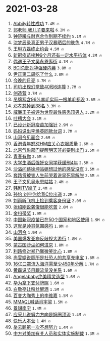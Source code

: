# 2021-03-28

1. [Abbily转性成功](https://s.weibo.com/weibo?q=%23Abbily%E8%BD%AC%E6%80%A7%E6%88%90%E5%8A%9F%23&Refer=top) `7.4M 🔥`
1. [郭老师 我儿子要来啦](https://s.weibo.com/weibo?q=%E9%83%AD%E8%80%81%E5%B8%88%20%E6%88%91%E5%84%BF%E5%AD%90%E8%A6%81%E6%9D%A5%E5%95%A6&Refer=top) `6.2M 🔥`
1. [钟楚曦与耐克合作到期不续约](https://s.weibo.com/weibo?q=%23%E9%92%9F%E6%A5%9A%E6%9B%A6%E4%B8%8E%E8%80%90%E5%85%8B%E5%90%88%E4%BD%9C%E5%88%B0%E6%9C%9F%E4%B8%8D%E7%BB%AD%E7%BA%A6%23&Refer=top) `5.1M 🔥`
1. [沈梦辰录真正男子汉暴晒后的肤色](https://s.weibo.com/weibo?q=%23%E6%B2%88%E6%A2%A6%E8%BE%B0%E5%BD%95%E7%9C%9F%E6%AD%A3%E7%94%B7%E5%AD%90%E6%B1%89%E6%9A%B4%E6%99%92%E5%90%8E%E7%9A%84%E8%82%A4%E8%89%B2%23&Refer=top) `4.7M 🔥`
1. [王琳方磊终止约会](https://s.weibo.com/weibo?q=%E7%8E%8B%E7%90%B3%E6%96%B9%E7%A3%8A%E7%BB%88%E6%AD%A2%E7%BA%A6%E4%BC%9A&Refer=top) `4.5M 🔥`
1. [新冠疫苗接种9个月还有一定水平抗体](https://s.weibo.com/weibo?q=%23%E6%96%B0%E5%86%A0%E7%96%AB%E8%8B%97%E6%8E%A5%E7%A7%8D9%E4%B8%AA%E6%9C%88%E8%BF%98%E6%9C%89%E4%B8%80%E5%AE%9A%E6%B0%B4%E5%B9%B3%E6%8A%97%E4%BD%93%23&Refer=top) `4.2M 🔥`
1. [偶遇王子文吴永恩逛街](https://s.weibo.com/weibo?q=%E5%81%B6%E9%81%87%E7%8E%8B%E5%AD%90%E6%96%87%E5%90%B4%E6%B0%B8%E6%81%A9%E9%80%9B%E8%A1%97&Refer=top) `4.1M 🔥`
1. [BCI总部对华强硬内幕](https://s.weibo.com/weibo?q=%23BCI%E6%80%BB%E9%83%A8%E5%AF%B9%E5%8D%8E%E5%BC%BA%E7%A1%AC%E5%86%85%E5%B9%95%23&Refer=top) `3.8M 🔥`
1. [尹正第二周吃了什么](https://s.weibo.com/weibo?q=%23%E5%B0%B9%E6%AD%A3%E7%AC%AC%E4%BA%8C%E5%91%A8%E5%90%83%E4%BA%86%E4%BB%80%E4%B9%88%23&Refer=top) `3.8M 🔥`
1. [今晚的月亮](https://s.weibo.com/weibo?q=%E4%BB%8A%E6%99%9A%E7%9A%84%E6%9C%88%E4%BA%AE&Refer=top) `3.7M 🔥`
1. [司机出现幻觉致40秒6连撞](https://s.weibo.com/weibo?q=%23%E5%8F%B8%E6%9C%BA%E5%87%BA%E7%8E%B0%E5%B9%BB%E8%A7%89%E8%87%B440%E7%A7%926%E8%BF%9E%E6%92%9E%23&Refer=top) `3.7M 🔥`
1. [创造营](https://s.weibo.com/weibo?q=%E5%88%9B%E9%80%A0%E8%90%A5&Refer=top) `3.7M 🔥`
1. [吊牌写含96%羊毛实际一根羊毛都没](https://s.weibo.com/weibo?q=%23%E5%90%8A%E7%89%8C%E5%86%99%E5%90%AB96%25%E7%BE%8A%E6%AF%9B%E5%AE%9E%E9%99%85%E4%B8%80%E6%A0%B9%E7%BE%8A%E6%AF%9B%E9%83%BD%E6%B2%A1%23&Refer=top) `3.6M 🔥`
1. [邓孝慈掉到38名](https://s.weibo.com/weibo?q=%23%E9%82%93%E5%AD%9D%E6%85%88%E6%8E%89%E5%88%B038%E5%90%8D%23&Refer=top) `3.3M 🔥`
1. [威廉王子被评为世界最性感秃顶男人](https://s.weibo.com/weibo?q=%23%E5%A8%81%E5%BB%89%E7%8E%8B%E5%AD%90%E8%A2%AB%E8%AF%84%E4%B8%BA%E4%B8%96%E7%95%8C%E6%9C%80%E6%80%A7%E6%84%9F%E7%A7%83%E9%A1%B6%E7%94%B7%E4%BA%BA%23&Refer=top) `3.2M 🔥`
1. [吐槽大会](https://s.weibo.com/weibo?q=%E5%90%90%E6%A7%BD%E5%A4%A7%E4%BC%9A&Refer=top) `3.1M 🔥`
1. [已设计新冠疫苗加强针](https://s.weibo.com/weibo?q=%23%E5%B7%B2%E8%AE%BE%E8%AE%A1%E6%96%B0%E5%86%A0%E7%96%AB%E8%8B%97%E5%8A%A0%E5%BC%BA%E9%92%88%23&Refer=top) `2.9M 🔥`
1. [妈妈说出李焕英同款台词](https://s.weibo.com/weibo?q=%23%E5%A6%88%E5%A6%88%E8%AF%B4%E5%87%BA%E6%9D%8E%E7%84%95%E8%8B%B1%E5%90%8C%E6%AC%BE%E5%8F%B0%E8%AF%8D%23&Refer=top) `2.7M 🔥`
1. [山河令见面会](https://s.weibo.com/weibo?q=%E5%B1%B1%E6%B2%B3%E4%BB%A4%E8%A7%81%E9%9D%A2%E4%BC%9A&Refer=top) `2.6M 🔥`
1. [香港青年怒怼HM应关心衣服质量](https://s.weibo.com/weibo?q=%23%E9%A6%99%E6%B8%AF%E9%9D%92%E5%B9%B4%E6%80%92%E6%80%BCHM%E5%BA%94%E5%85%B3%E5%BF%83%E8%A1%A3%E6%9C%8D%E8%B4%A8%E9%87%8F%23&Refer=top) `2.6M 🔥`
1. [北京气象部门提醒明天非必要别出门](https://s.weibo.com/weibo?q=%23%E5%8C%97%E4%BA%AC%E6%B0%94%E8%B1%A1%E9%83%A8%E9%97%A8%E6%8F%90%E9%86%92%E6%98%8E%E5%A4%A9%E9%9D%9E%E5%BF%85%E8%A6%81%E5%88%AB%E5%87%BA%E9%97%A8%23&Refer=top) `2.5M 🔥`
1. [青春有你](https://s.weibo.com/weibo?q=%E9%9D%92%E6%98%A5%E6%9C%89%E4%BD%A0&Refer=top) `2.5M 🔥`
1. [大学生酒后强奸女同学获缓刑4年](https://s.weibo.com/weibo?q=%23%E5%A4%A7%E5%AD%A6%E7%94%9F%E9%85%92%E5%90%8E%E5%BC%BA%E5%A5%B8%E5%A5%B3%E5%90%8C%E5%AD%A6%E8%8E%B7%E7%BC%93%E5%88%914%E5%B9%B4%23&Refer=top) `2.5M 🔥`
1. [沙溢问蔡徐坤站姐想过他的感受没有](https://s.weibo.com/weibo?q=%23%E6%B2%99%E6%BA%A2%E9%97%AE%E8%94%A1%E5%BE%90%E5%9D%A4%E7%AB%99%E5%A7%90%E6%83%B3%E8%BF%87%E4%BB%96%E7%9A%84%E6%84%9F%E5%8F%97%E6%B2%A1%E6%9C%89%23&Refer=top) `2.5M 🔥`
1. [套路贷被害人生前哭着说早死早解脱](https://s.weibo.com/weibo?q=%23%E5%A5%97%E8%B7%AF%E8%B4%B7%E8%A2%AB%E5%AE%B3%E4%BA%BA%E7%94%9F%E5%89%8D%E5%93%AD%E7%9D%80%E8%AF%B4%E6%97%A9%E6%AD%BB%E6%97%A9%E8%A7%A3%E8%84%B1%23&Refer=top) `2.5M 🔥`
1. [王子文见吴永恩姑姑](https://s.weibo.com/weibo?q=%E7%8E%8B%E5%AD%90%E6%96%87%E8%A7%81%E5%90%B4%E6%B0%B8%E6%81%A9%E5%A7%91%E5%A7%91&Refer=top) `2.4M 🔥`
1. [韩剧TV崩了](https://s.weibo.com/weibo?q=%E9%9F%A9%E5%89%A7TV%E5%B4%A9%E4%BA%86&Refer=top) `2.4M 🔥`
1. [孙怡 刘宇你给我C位出道](https://s.weibo.com/weibo?q=%E5%AD%99%E6%80%A1%20%E5%88%98%E5%AE%87%E4%BD%A0%E7%BB%99%E6%88%91C%E4%BD%8D%E5%87%BA%E9%81%93&Refer=top) `2.2M 🔥`
1. [刘雨昕飞机上捡到乘客身份证](https://s.weibo.com/weibo?q=%23%E5%88%98%E9%9B%A8%E6%98%95%E9%A3%9E%E6%9C%BA%E4%B8%8A%E6%8D%A1%E5%88%B0%E4%B9%98%E5%AE%A2%E8%BA%AB%E4%BB%BD%E8%AF%81%23&Refer=top) `2.0M 🔥`
1. [张绍刚说龚俊很能吃苦](https://s.weibo.com/weibo?q=%23%E5%BC%A0%E7%BB%8D%E5%88%9A%E8%AF%B4%E9%BE%9A%E4%BF%8A%E5%BE%88%E8%83%BD%E5%90%83%E8%8B%A6%23&Refer=top) `2.0M 🔥`
1. [金扫帚奖](https://s.weibo.com/weibo?q=%E9%87%91%E6%89%AB%E5%B8%9A%E5%A5%96&Refer=top) `1.9M 🔥`
1. [中国新冠疫苗已在50个国家和地区使用](https://s.weibo.com/weibo?q=%23%E4%B8%AD%E5%9B%BD%E6%96%B0%E5%86%A0%E7%96%AB%E8%8B%97%E5%B7%B2%E5%9C%A850%E4%B8%AA%E5%9B%BD%E5%AE%B6%E5%92%8C%E5%9C%B0%E5%8C%BA%E4%BD%BF%E7%94%A8%23&Refer=top) `1.9M 🔥`
1. [这就是帅哥氛围感吗](https://s.weibo.com/weibo?q=%23%E8%BF%99%E5%B0%B1%E6%98%AF%E5%B8%85%E5%93%A5%E6%B0%9B%E5%9B%B4%E6%84%9F%E5%90%97%23&Refer=top) `1.9M 🔥`
1. [山河令](https://s.weibo.com/weibo?q=%E5%B1%B1%E6%B2%B3%E4%BB%A4&Refer=top) `1.9M 🔥`
1. [美国爆发亚裔反歧视大游行](https://s.weibo.com/weibo?q=%23%E7%BE%8E%E5%9B%BD%E7%88%86%E5%8F%91%E4%BA%9A%E8%A3%94%E5%8F%8D%E6%AD%A7%E8%A7%86%E5%A4%A7%E6%B8%B8%E8%A1%8C%23&Refer=top) `1.8M 🔥`
1. [蒙古国沙尘如何进京](https://s.weibo.com/weibo?q=%E8%92%99%E5%8F%A4%E5%9B%BD%E6%B2%99%E5%B0%98%E5%A6%82%E4%BD%95%E8%BF%9B%E4%BA%AC&Refer=top) `1.8M 🔥`
1. [利路修对郑乃馨微笑比心](https://s.weibo.com/weibo?q=%E5%88%A9%E8%B7%AF%E4%BF%AE%E5%AF%B9%E9%83%91%E4%B9%83%E9%A6%A8%E5%BE%AE%E7%AC%91%E6%AF%94%E5%BF%83&Refer=top) `1.8M 🔥`
1. [尚雯婕说厕所是社恐人的共享充电宝](https://s.weibo.com/weibo?q=%23%E5%B0%9A%E9%9B%AF%E5%A9%95%E8%AF%B4%E5%8E%95%E6%89%80%E6%98%AF%E7%A4%BE%E6%81%90%E4%BA%BA%E7%9A%84%E5%85%B1%E4%BA%AB%E5%85%85%E7%94%B5%E5%AE%9D%23&Refer=top) `1.8M 🔥`
1. [16亿口罩流入海洋需至少450年分解](https://s.weibo.com/weibo?q=%2316%E4%BA%BF%E5%8F%A3%E7%BD%A9%E6%B5%81%E5%85%A5%E6%B5%B7%E6%B4%8B%E9%9C%80%E8%87%B3%E5%B0%91450%E5%B9%B4%E5%88%86%E8%A7%A3%23&Refer=top) `1.7M 🔥`
1. [黄磊说节目跟流量没关系](https://s.weibo.com/weibo?q=%23%E9%BB%84%E7%A3%8A%E8%AF%B4%E8%8A%82%E7%9B%AE%E8%B7%9F%E6%B5%81%E9%87%8F%E6%B2%A1%E5%85%B3%E7%B3%BB%23&Refer=top) `1.6M 🔥`
1. [Angelababy绝美精灵造型](https://s.weibo.com/weibo?q=%23Angelababy%E7%BB%9D%E7%BE%8E%E7%B2%BE%E7%81%B5%E9%80%A0%E5%9E%8B%23&Refer=top) `1.6M 🔥`
1. [华为拿下支付牌照](https://s.weibo.com/weibo?q=%E5%8D%8E%E4%B8%BA%E6%8B%BF%E4%B8%8B%E6%94%AF%E4%BB%98%E7%89%8C%E7%85%A7&Refer=top) `1.6M 🔥`
1. [白敬亭让粉丝醒酒](https://s.weibo.com/weibo?q=%23%E7%99%BD%E6%95%AC%E4%BA%AD%E8%AE%A9%E7%B2%89%E4%B8%9D%E9%86%92%E9%85%92%23&Refer=top) `1.5M 🔥`
1. [百变大咖秀上的李维嘉](https://s.weibo.com/weibo?q=%23%E7%99%BE%E5%8F%98%E5%A4%A7%E5%92%96%E7%A7%80%E4%B8%8A%E7%9A%84%E6%9D%8E%E7%BB%B4%E5%98%89%23&Refer=top) `1.5M 🔥`
1. [MMAQL喊话肖宇梁](https://s.weibo.com/weibo?q=%23MMAQL%E5%96%8A%E8%AF%9D%E8%82%96%E5%AE%87%E6%A2%81%23&Refer=top) `1.5M 🔥`
1. [景甜南宁](https://s.weibo.com/weibo?q=%E6%99%AF%E7%94%9C%E5%8D%97%E5%AE%81&Refer=top) `1.4M 🔥`
1. [应采儿说努力方向是妈圈顶流](https://s.weibo.com/weibo?q=%E5%BA%94%E9%87%87%E5%84%BF%E8%AF%B4%E5%8A%AA%E5%8A%9B%E6%96%B9%E5%90%91%E6%98%AF%E5%A6%88%E5%9C%88%E9%A1%B6%E6%B5%81&Refer=top) `1.4M 🔥`
1. [快乐大本营](https://s.weibo.com/weibo?q=%E5%BF%AB%E4%B9%90%E5%A4%A7%E6%9C%AC%E8%90%A5&Refer=top) `1.4M 🔥`
1. [岳云鹏第一次不想努力](https://s.weibo.com/weibo?q=%23%E5%B2%B3%E4%BA%91%E9%B9%8F%E7%AC%AC%E4%B8%80%E6%AC%A1%E4%B8%8D%E6%83%B3%E5%8A%AA%E5%8A%9B%23&Refer=top) `1.4M 🔥`
1. [中方对美加有关人员和实体实施制裁](https://s.weibo.com/weibo?q=%23%E4%B8%AD%E6%96%B9%E5%AF%B9%E7%BE%8E%E5%8A%A0%E6%9C%89%E5%85%B3%E4%BA%BA%E5%91%98%E5%92%8C%E5%AE%9E%E4%BD%93%E5%AE%9E%E6%96%BD%E5%88%B6%E8%A3%81%23&Refer=top) `1.3M 🔥`
